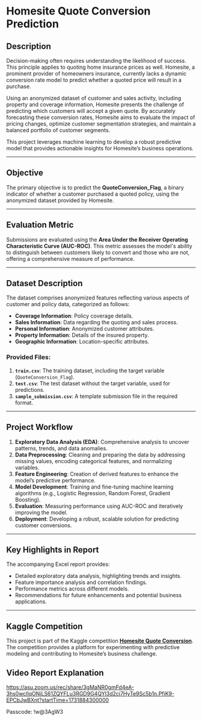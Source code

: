 # Homesite Quote Conversion Prediction

## Description

Decision-making often requires understanding the likelihood of success. This principle applies to quoting home insurance prices as well. Homesite, a prominent provider of homeowners insurance, currently lacks a dynamic conversion rate model to predict whether a quoted price will result in a purchase. 

Using an anonymized dataset of customer and sales activity, including property and coverage information, Homesite presents the challenge of predicting which customers will accept a given quote. By accurately forecasting these conversion rates, Homesite aims to evaluate the impact of pricing changes, optimize customer segmentation strategies, and maintain a balanced portfolio of customer segments.

This project leverages machine learning to develop a robust predictive model that provides actionable insights for Homesite’s business operations.

---

## Objective

The primary objective is to predict the **QuoteConversion_Flag**, a binary indicator of whether a customer purchased a quoted policy, using the anonymized dataset provided by Homesite.

---

## Evaluation Metric

Submissions are evaluated using the **Area Under the Receiver Operating Characteristic Curve (AUC-ROC)**. This metric assesses the model's ability to distinguish between customers likely to convert and those who are not, offering a comprehensive measure of performance.

---

## Dataset Description

The dataset comprises anonymized features reflecting various aspects of customer and policy data, categorized as follows:
- **Coverage Information**: Policy coverage details.
- **Sales Information**: Data regarding the quoting and sales process.
- **Personal Information**: Anonymized customer attributes.
- **Property Information**: Details of the insured property.
- **Geographic Information**: Location-specific attributes.

### Provided Files:
1. **`train.csv`**: The training dataset, including the target variable (`QuoteConversion_Flag`).
2. **`test.csv`**: The test dataset without the target variable, used for predictions.
3. **`sample_submission.csv`**: A template submission file in the required format.

---

## Project Workflow

1. **Exploratory Data Analysis (EDA)**: Comprehensive analysis to uncover patterns, trends, and data anomalies.
2. **Data Preprocessing**: Cleaning and preparing the data by addressing missing values, encoding categorical features, and normalizing variables.
3. **Feature Engineering**: Creation of derived features to enhance the model’s predictive performance.
4. **Model Development**: Training and fine-tuning machine learning algorithms (e.g., Logistic Regression, Random Forest, Gradient Boosting).
5. **Evaluation**: Measuring performance using AUC-ROC and iteratively improving the model.
6. **Deployment**: Developing a robust, scalable solution for predicting customer conversions.

---

## Key Highlights in Report

The accompanying Excel report provides:
- Detailed exploratory data analysis, highlighting trends and insights.
- Feature importance analysis and correlation findings.
- Performance metrics across different models.
- Recommendations for future enhancements and potential business applications.

---

## Kaggle Competition

This project is part of the Kaggle competition **[Homesite Quote Conversion](https://www.kaggle.com/c/homesite-quote-conversion/overview)**. The competition provides a platform for experimenting with predictive modeling and contributing to Homesite’s business challenge.



## Video Report Explanation

https://asu.zoom.us/rec/share/3gMaNR0gmFd4eA-3hs0wclIqONjLS61ZQYFLu3RGD9G4QYl3d2cj7HyTe9Sc5b1n.PfjK9-EPCbJwBXnt?startTime=1731884300000

Passcode: !w@3AgW3

